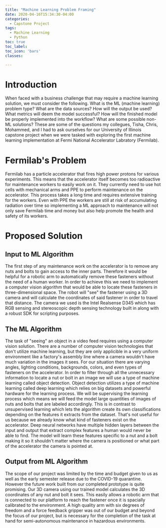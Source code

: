 ```yaml
---
title: "Machine Learning Problem Framing"
date: 2020-04-16T15:34:30-04:00
categories:
  - Capstone Project
tags:
  - Machine Learning
  - Python
toc: true
toc_label:
toc_icon: 'bars'
classes: 

---
```


# Introduction
When faced with a business challenge that may require a machine learning solution, we must consider the following. What is the ML (machine learning) problem type? What are the data sources? How will the output be used? What metrics will deem the model successful? How will the finished model be properly implemented into the workflow? What are some possible non-ML solutions? These are some of the questions my collegues, Tisha, Chris, Mohammed, and I had to ask ourselves for our University of Illinois capstone project when we were tasked with exploring the first machine learning implementation at Fermi National Accelerator Labratory (Fermilab). 
# Fermilab's Problem
Fermilab has a particle accelerator that fires high power protons for various experiments. This means that the accelerator itself becomes too radioactive for maintenance workers to easily work on it. They currently need to use hot cells with mechanical arms and PPE to perform maintenance on the accelerator. This process takes a long time and requires extensive training for the workers. Even with PPE the workers are still at risk of accumulating radiation over time so implementing a ML approach to maintenance will not only save Fermilab time and money but also help promote the health and safety of its workers.
# Proposed Solution
## Input to ML Algorithm
The first step of any maintenance work on the accelerator is to remove any nuts and bolts to gain access to the inner parts. Therefore it would be helpful for a robotic arm to automatically remove these fasteners without the need of a human worker. In order to achieve this we need to implement a computer vision algorithm that would be able to locate these fasteners in three-dimensional space. The robot will "see" the fastener using a 3D camera and will calculate the coordinates of said fastener in order to travel that distance. The camera we used is the Intel Realsense D345 which has RGB sensing and stereoscopic depth sensing technology built in along with a robust SDK for scripting purposes. 
## The ML Algorithm
The task of "seeing" an object in a video feed requires using a computer vision solution. There are a number of computer vision technologies that don't utilize machine learning, but they are only applicible in a very uniform environment like a factory's assembly line where a camera wouldn't have much variation in the images it sees. For our situation there are varying angles, lighting conditions, backgrounds, colors, and even types of fasteners on the accelerator. In order to filter through all the unnecessary information to locate a nut or bolt in an image we will use a type of machine learning called object detection. Object detection utilizes a type of machine learning called deep learning which relies on big datasets and powerful hardware for the learning process. We will be supervising the learning process which means we will feed the model large quantities of images of nuts and bolts that are labeled accordingly. This is in contrast to unsupervised learning which lets the algorithm create its own classifications depending on the features it extracts from the dataset. That's not useful for us because we already know what kind of fasteners exist on the accelerator. Deep neural networks have multiple hidden layers between the input and output that extract complex features a human would never be able to find. The model will learn these features specific to a nut and a bolt making it so it shouldn't matter where the camera is positioned or what part of the accelerator the camera is pointed at.
## Output from ML Algorithm
The scope of our project was limited by the time and budget given to us as well as the early semester release due to the COVID-19 quarantine. However the future work built from our completed prototype is quite promising. Our 3D camera using our trained model calculates the 3D coordinates of any nut and bolt it sees. This easily allows a robotic arm that is connected to our platform to reach the fastener once it is spacially calibrated to the environment. A high quality arm with six degrees of freedom and a force feedback gripper was out of our budget and beyond the focus of our project, but is necessary for the completion of the task at hand for semi-autonomous maintenance in hazardous environments.

